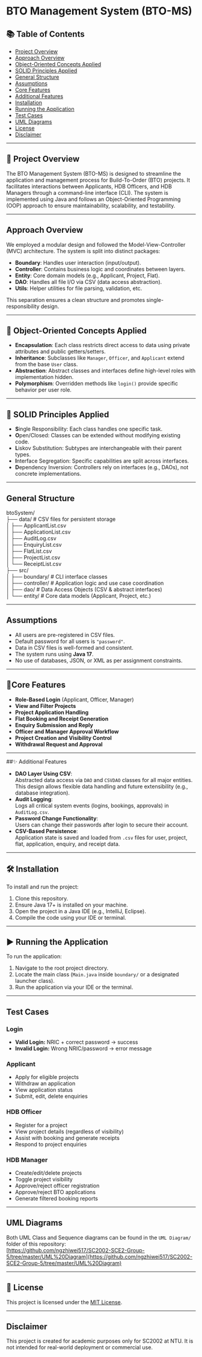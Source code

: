 #  BTO Management System (BTO-MS)

## 📚 Table of Contents
- [Project Overview](#project-overview)
- [Approach Overview](#approach-overview)
- [Object-Oriented Concepts Applied](#object-oriented-concepts-applied)
- [SOLID Principles Applied](#solid-principles-applied)
- [General Structure](#general-structure)
- [Assumptions](#assumptions)
- [Core Features](#core-features)
- [Additional Features](#additional-features)
- [Installation](#installation)
- [Running the Application](#running-the-application)
- [Test Cases](#test-cases)
- [UML Diagrams](#uml-diagrams)
- [License](#license)
- [Disclaimer](#disclaimer)

---

## 📌 Project Overview
The BTO Management System (BTO-MS) is designed to streamline the application and management process for Build-To-Order (BTO) projects. It facilitates interactions between Applicants, HDB Officers, and HDB Managers through a command-line interface (CLI). The system is implemented using Java and follows an Object-Oriented Programming (OOP) approach to ensure maintainability, scalability, and testability.

---

##  Approach Overview
We employed a modular design and followed the Model-View-Controller (MVC) architecture. The system is split into distinct packages:

- **Boundary**: Handles user interaction (input/output).
- **Controller**: Contains business logic and coordinates between layers.
- **Entity**: Core domain models (e.g., Applicant, Project, Flat).
- **DAO**: Handles all file I/O via CSV (data access abstraction).
- **Utils**: Helper utilities for file parsing, validation, etc.

This separation ensures a clean structure and promotes single-responsibility design.

---

## 🧱 Object-Oriented Concepts Applied
- **Encapsulation**: Each class restricts direct access to data using private attributes and public getters/setters.
- **Inheritance**: Subclasses like `Manager`, `Officer`, and `Applicant` extend from the base `User` class.
- **Abstraction**: Abstract classes and interfaces define high-level roles with implementation hidden.
- **Polymorphism**: Overridden methods like `login()` provide specific behavior per user role.

---

## 🧩 SOLID Principles Applied
- **S**ingle Responsibility: Each class handles one specific task.
- **O**pen/Closed: Classes can be extended without modifying existing code.
- **L**iskov Substitution: Subtypes are interchangeable with their parent types.
- **I**nterface Segregation: Specific capabilities are split across interfaces.
- **D**ependency Inversion: Controllers rely on interfaces (e.g., DAOs), not concrete implementations.

---

##  General Structure
btoSystem/  
├── data/                  # CSV files for persistent storage  
│   ├── ApplicantList.csv  
│   ├── ApplicationList.csv  
│   ├── AuditLog.csv  
│   ├── EnquiryList.csv  
│   ├── FlatList.csv  
│   ├── ProjectList.csv  
│   └── ReceiptList.csv  
├── src/  
│   ├── boundary/          # CLI interface classes  
│   ├── controller/        # Application logic and use case coordination  
│   ├── dao/               # Data Access Objects (CSV & abstract interfaces)  
│   └── entity/            # Core data models (Applicant, Project, etc.)

---

## Assumptions
- All users are pre-registered in CSV files.
- Default password for all users is `"password"`.
- Data in CSV files is well-formed and consistent.
- The system runs using **Java 17**.
- No use of databases, JSON, or XML as per assignment constraints.

---

##  🚀Core Features
- **Role-Based Login** (Applicant, Officer, Manager)
- **View and Filter Projects**
- **Project Application Handling**
- **Flat Booking and Receipt Generation**
- **Enquiry Submission and Reply**
- **Officer and Manager Approval Workflow**
- **Project Creation and Visibility Control**
- **Withdrawal Request and Approval**

---

##✨ Additional Features
- **DAO Layer Using CSV**:  
  Abstracted data access via `DAO` and `CSVDAO` classes for all major entities. This design allows flexible data handling and future extensibility (e.g., database integration).
- **Audit Logging**:  
  Logs all critical system events (logins, bookings, approvals) in `AuditLog.csv`.
- **Password Change Functionality**:  
  Users can change their passwords after login to secure their account.
- **CSV-Based Persistence**:  
  Application state is saved and loaded from `.csv` files for user, project, flat, application, enquiry, and receipt data.

---

## 🛠️ Installation
To install and run the project:

1. Clone this repository.
2. Ensure Java 17+ is installed on your machine.
3. Open the project in a Java IDE (e.g., IntelliJ, Eclipse).
4. Compile the code using your IDE or terminal.

---

## ▶️ Running the Application
To run the application:

1. Navigate to the root project directory.
2. Locate the main class (`Main.java` inside `boundary/` or a designated launcher class).
3. Run the application via your IDE or the terminal.

---

##  Test Cases

###  Login
- **Valid Login:** NRIC + correct password → success
- **Invalid Login:** Wrong NRIC/password → error message

###  Applicant
- Apply for eligible projects
- Withdraw an application
- View application status
- Submit, edit, delete enquiries

###  HDB Officer
- Register for a project
- View project details (regardless of visibility)
- Assist with booking and generate receipts
- Respond to project enquiries

###  HDB Manager
- Create/edit/delete projects
- Toggle project visibility
- Approve/reject officer registration
- Approve/reject BTO applications
- Generate filtered booking reports

---

## UML Diagrams
Both UML Class and Sequence diagrams can be found in the `UML Diagram/` folder of this repository:  
[https://github.com/ngzhiwei517/SC2002-SCE2-Group-5/tree/master/UML%20Diagram](https://github.com/ngzhiwei517/SC2002-SCE2-Group-5/tree/master/UML%20Diagram)


---

## 📄 License
This project is licensed under the [MIT License](LICENSE).

---

##  Disclaimer
This project is created for academic purposes only for SC2002 at NTU. It is not intended for real-world deployment or commercial use.
